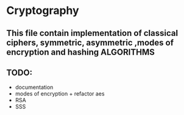 # Cryptography

## This file contain implementation of classical ciphers, symmetric, asymmetric ,modes of encryption and hashing ALGORITHMS


## TODO:
- documentation
- modes of encryption + refactor aes
- RSA
- SSS


